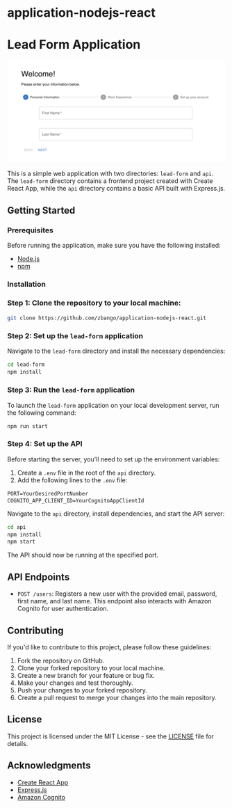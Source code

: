 # application-nodejs-react

# Lead Form Application

![Alt text for the image](app.png "Optional title")

This is a simple web application with two directories: `lead-form` and `api`. The `lead-form` directory contains a frontend project created with Create React App, while the `api` directory contains a basic API built with Express.js.

## Getting Started

### Prerequisites

Before running the application, make sure you have the following installed:

- [Node.js](https://nodejs.org/)
- [npm](https://www.npmjs.com/)

### Installation

### Step 1: Clone the repository to your local machine:

   ```bash
   git clone https://github.com/zbango/application-nodejs-react.git
```
    
### Step 2: Set up the `lead-form` application

Navigate to the `lead-form` directory and install the necessary dependencies:

```bash
cd lead-form
npm install
```
### Step 3: Run the `lead-form` application

To launch the `lead-form` application on your local development server, run the following command:

```bash
npm run start
``````

### Step 4: Set up the API

Before starting the server, you'll need to set up the environment variables:

1. Create a `.env` file in the root of the `api` directory.
2. Add the following lines to the `.env` file:

```plaintext
PORT=YourDesiredPortNumber
COGNITO_APP_CLIENT_ID=YourCognitoAppClientId
```

Navigate to the `api` directory, install dependencies, and start the API server:

```bash
cd api
npm install
npm start
```
The API should now be running at the specified port.

## API Endpoints

- `POST /users`: Registers a new user with the provided email, password, first name, and last name. This endpoint also interacts with Amazon Cognito for user authentication.

## Contributing

If you'd like to contribute to this project, please follow these guidelines:

1. Fork the repository on GitHub.
2. Clone your forked repository to your local machine.
3. Create a new branch for your feature or bug fix.
4. Make your changes and test thoroughly.
5. Push your changes to your forked repository.
6. Create a pull request to merge your changes into the main repository.

## License

This project is licensed under the MIT License - see the [LICENSE](LICENSE) file for details.

## Acknowledgments

- [Create React App](https://reactjs.org/docs/create-a-new-react-app.html#create-react-app)
- [Express.js](https://expressjs.com/)
- [Amazon Cognito](https://aws.amazon.com/cognito/)